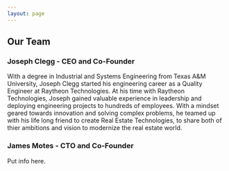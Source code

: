 ```yaml
---
layout: page
---
```



## Our Team

### Joseph Clegg - CEO and Co-Founder
With a degree in Industrial and Systems Engineering from Texas A&M University, Joseph Clegg started his engineering career as a Quality Engineer at Raytheon Technologies. At his time with Raytheon Technologies, Joseph gained valuable experience in leadership and deploying engineering projects to hundreds of employees. With a mindset geared towards innovation and solving complex problems, he teamed up with his life long friend to create Real Estate Technologies, to share both of thier ambitions and vision to modernize the real estate world. 
### James Motes - CTO and Co-Founder 
Put info here. 
